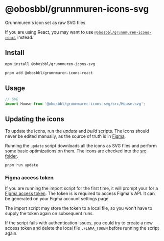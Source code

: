 # @obosbbl/grunnmuren-icons-svg

Grunnmuren's icon set as raw SVG files.

If you are using React, you may want to use [`@obosbbl/grunnmuren-icons-react`](../@obosbbl/grunnmuren-icons-react) instead.

## Install

```sh
npm install @obosbbl/grunnmuren-icons-svg

pnpm add @obosbbl/grunnmuren-icons-react
```

## Usage

```jsx
// SVG
import House from '@obosbbl/grunnmuren-icons-svg/src/House.svg';
```

## Updating the icons

To update the icons, run the _update_ and _build_ scripts. The icons should never be edited manually, as the source of truth is in [Figma](https://www.figma.com/file/XRHRRytz9DqrDkWpE4IKVB/OBOS-DS?node-id=2192%3A33204).

Running the `update` script downloads all the icons as SVG files and perform some basic optimizations on them. The icons are checked into the [src folder](./src).

```sh
pnpm run update
```

### Figma access token

If you are running the import script for the first time, it will prompt your for a [Figma access token](https://www.figma.com/developers/api#access-tokens). The token is is required to access Figma's API. It can be generated on your Figma account settings page.

The import script may store the token to a local file, so you won't have to supply the token again on subsequent runs.

If the script fails with authentication issues, you could try to create a new access token and delete the local file `.FIGMA_TOKEN` before running the script again.
